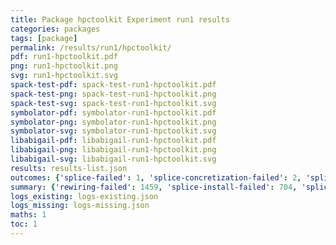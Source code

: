 ```yaml
---
title: Package hpctoolkit Experiment run1 results
categories: packages
tags: [package]
permalink: /results/run1/hpctoolkit/
pdf: run1-hpctoolkit.pdf
png: run1-hpctoolkit.png
svg: run1-hpctoolkit.svg
spack-test-pdf: spack-test-run1-hpctoolkit.pdf
spack-test-png: spack-test-run1-hpctoolkit.png
spack-test-svg: spack-test-run1-hpctoolkit.svg
symbolator-pdf: symbolator-run1-hpctoolkit.pdf
symbolator-png: symbolator-run1-hpctoolkit.png
symbolator-svg: symbolator-run1-hpctoolkit.svg
libabigail-pdf: libabigail-run1-hpctoolkit.pdf
libabigail-png: libabigail-run1-hpctoolkit.png
libabigail-svg: libabigail-run1-hpctoolkit.svg
results: results-list.json
outcomes: {'splice-failed': 1, 'splice-concretization-failed': 2, 'splice-install-failed': 3, 'rewiring-failed': 4, 'splice-success': 5, 'package-install-failed': 6}
summary: {'rewiring-failed': 1459, 'splice-install-failed': 704, 'splice-success': 757, 'splice-concretization-failed': 33, 'splice-failed': 25, 'package-install-failed': 15, 'success-no-prediction': 290, 'predictions': {'spack-test': 467, 'symbolator': 50, 'libabigail': 50}, 'no-results-generated': 10, 'results-generated': 242, 'total-runs': 252}
logs_existing: logs-existing.json
logs_missing: logs-missing.json
maths: 1
toc: 1
---
```

